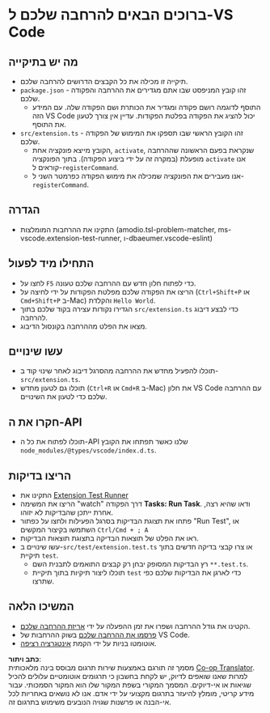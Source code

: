 <!--
CO_OP_TRANSLATOR_METADATA:
{
  "original_hash": "62b2632720dd39ef391d6b60b9b4bfb8",
  "translation_date": "2025-05-09T05:39:30+00:00",
  "source_file": "code/09.UpdateSamples/Aug/vscode/phiext/vsc-extension-quickstart.md",
  "language_code": "he"
}
-->
# ברוכים הבאים להרחבה שלכם ל-VS Code

## מה יש בתיקייה

* תיקייה זו מכילה את כל הקבצים הדרושים להרחבה שלכם.
* `package.json` - זהו קובץ המניפסט שבו אתם מגדירים את ההרחבה והפקודה שלכם.
  * התוסף לדוגמה רושם פקודה ומגדיר את הכותרת ושם הפקודה שלה. עם המידע הזה VS Code יכול להציג את הפקודה בפלטת הפקודות. עדיין אין צורך לטעון את התוסף.
* `src/extension.ts` - זהו הקובץ הראשי שבו תספקו את המימוש של הפקודה שלכם.
  * הקובץ מייצא פונקציה אחת, `activate`, שנקראת בפעם הראשונה שההרחבה מופעלת (במקרה זה על ידי ביצוע הפקודה). בתוך הפונקציה `activate` אנו קוראים ל-`registerCommand`.
  * אנו מעבירים את הפונקציה שמכילה את מימוש הפקודה כפרמטר השני ל-`registerCommand`.

## הגדרה

* התקינו את ההרחבות המומלצות (amodio.tsl-problem-matcher, ms-vscode.extension-test-runner, ו-dbaeumer.vscode-eslint)


## התחילו מיד לפעול

* לחצו על `F5` כדי לפתוח חלון חדש עם ההרחבה שלכם טעונה.
* הריצו את הפקודה שלכם מפלטת הפקודות על ידי לחיצה על (`Ctrl+Shift+P` או `Cmd+Shift+P` ב-Mac) והקלדת `Hello World`.
* הגדירו נקודות עצירה בקוד שלכם בתוך `src/extension.ts` כדי לבצע דיבוג להרחבה.
* מצאו את הפלט מההרחבה בקונסול הדיבוג.

## עשו שינויים

* תוכלו להפעיל מחדש את ההרחבה מהסרגל דיבוג לאחר שינוי קוד ב-`src/extension.ts`.
* תוכלו גם לטעון מחדש (`Ctrl+R` או `Cmd+R` ב-Mac) את חלון VS Code עם ההרחבה שלכם כדי לטעון את השינויים.


## חקרו את ה-API

* תוכלו לפתוח את כל ה-API שלנו כאשר תפתחו את הקובץ `node_modules/@types/vscode/index.d.ts`.

## הריצו בדיקות

* התקינו את [Extension Test Runner](https://marketplace.visualstudio.com/items?itemName=ms-vscode.extension-test-runner)
* הריצו את המשימה "watch" דרך הפקודה **Tasks: Run Task**. ודאו שהיא רצה, אחרת ייתכן שהבדיקות לא יזוהו.
* פתחו את תצוגת הבדיקות בסרגל הפעילות ולחצו על כפתור "Run Test", או השתמשו בקיצור המקשים `Ctrl/Cmd + ; A`
* ראו את הפלט של תוצאות הבדיקה בתצוגת תוצאות הבדיקות.
* עשו שינויים ב-`src/test/extension.test.ts` או צרו קבצי בדיקה חדשים בתוך תיקיית `test`.
  * רץ הבדיקות המסופק יבחן רק קבצים התואמים לתבנית השם `**.test.ts`.
  * תוכלו ליצור תיקיות בתוך תיקיית `test` כדי לארגן את הבדיקות שלכם כפי שתרצו.

## המשיכו הלאה

* הקטינו את גודל ההרחבה ושפרו את זמן ההפעלה על ידי [אריזת ההרחבה שלכם](https://code.visualstudio.com/api/working-with-extensions/bundling-extension).
* [פרסמו את ההרחבה שלכם](https://code.visualstudio.com/api/working-with-extensions/publishing-extension) בשוק ההרחבות של VS Code.
* אוטומטו בניות על ידי הקמת [אינטגרציה רציפה](https://code.visualstudio.com/api/working-with-extensions/continuous-integration).

**כתב ויתור**:  
מסמך זה תורגם באמצעות שירות תרגום מבוסס בינה מלאכותית [Co-op Translator](https://github.com/Azure/co-op-translator). למרות שאנו שואפים לדיוק, יש לקחת בחשבון כי תרגומים אוטומטיים עלולים להכיל שגיאות או אי-דיוקים. המסמך המקורי בשפת המקור שלו הוא המקור הסמכותי. עבור מידע קריטי, מומלץ להיעזר בתרגום מקצועי על ידי אדם. אנו לא נושאים באחריות לכל אי-הבנה או פרשנות שגויה הנובעים משימוש בתרגום זה.